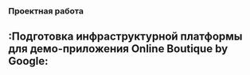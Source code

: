 ### Проектная работа
## :Подготовка инфраструктурной платформы для демо-приложения Online Boutique by Google:
